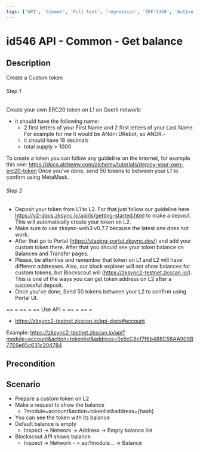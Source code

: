 ```yaml
---
tags: ['API', 'Common', 'Full test', 'regression', 'ZKF-2450', 'Active']
---
```


# id546 API - Common - Get balance

## Description
Create a Custom token

###### Step 1

Create your own ERC20 token on L1 on Goerli network:
- it should have the following name: 
  - 2 first letters of your First Name and 2 first letters of your Last Name.
For example for me it would be ANdrii DRebot, so ANDR.- 
  - it should have 18 decimals
  - total supply \> 1000

To create a token you can follow any guideline on the internet, for example this one: https://docs.alchemy.com/alchemy/tutorials/deploy-your-own-erc20-token
Once you've done, send 50 tokens to between your L1 to confirm using MetaMask.

###### Step 2
  - Deposit your token from L1 to L2. For that just follow our guideline here https://v2-docs.zksync.io/api/js/getting-started.html to make a deposit. This will automatically create your token on L2.
  - Make sure to use zksync-web3 v0.7.7 because the latest one does not work.
  - After that go to Portal (https://staging-portal.zksync.dev/) and add your custom token there. After that you should see your token balance on Balances and Transfer pages.
  - Please, be attentive and remember that token on L1 and L2 will have different addresses. Also, our block explorer will not show balances for custom tokens, but Blockscout will (https://zksync2-testnet.zkscan.io/). This is one of the ways you can get token address on L2 after a successful deposit.
  - Once you've done, Send 50 tokens between your L2 to confirm using Portal UI.

== = == = == Use API = == = == =
  - https://zksync2-testnet.zkscan.io/api-docs#account

Example: https://zksync2-testnet.zkscan.io/api?module=account&action=tokenlist&address=0x6cC8cf7f6b488C58AA909B77E6e65c631c204784

## Precondition


## Scenario
- Prepare a custom token on L2
- Make a request to show the balance
    - ?module=account&action=tokenlist&address=\{hash\}
- You can see the token with its balance
- Default balance is empty
    - Inspect -\> Network -\> Address -\> Empty balance list
- Blockscout API shows balance
    - Inspect -\> Network - \> api?module... -\> Balance
